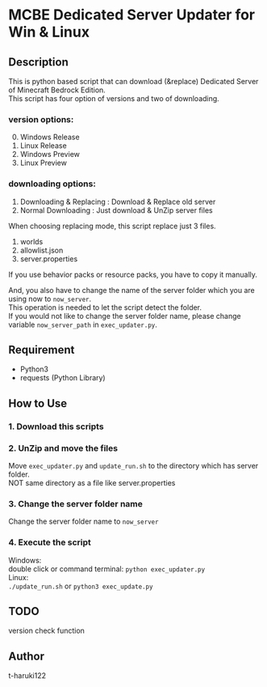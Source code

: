 # MCBE Dedicated Server Updater for Win & Linux

## Description
This is python based script that can download (&replace) Dedicated Server of Minecraft Bedrock Edition.  
This script has four option of versions and two of downloading.  

### version options:
0. Windows Release
1. Linux Release
2. Windows Preview
3. Linux Preview
### downloading options:
1. Downloading & Replacing : Download & Replace old server
2. Normal Downloading : Just download & UnZip server files  

When choosing replacing mode, this script replace just 3 files.

1. worlds
2. allowlist.json
3. server.properties

If you use behavior packs or resource packs, you have to copy it manually.  

And, you also have to change the name of the server folder which you are using now to `now_server`.  
This operation is needed to let the script detect the folder.  
If you would not like to change the server folder name, please change variable `now_server_path` in `exec_updater.py`.

## Requirement
- Python3
- requests (Python Library)

## How to Use
### 1. Download this scripts
### 2. UnZip and move the files
Move `exec_updater.py` and `update_run.sh` to the directory which has server folder.  
NOT same directory as a file like server.properties
### 3. Change the server folder name
Change the server folder name to `now_server`
### 4. Execute the script
Windows:  
double click or command terminal: `python exec_updater.py`  
Linux:  
`./update_run.sh` or `python3 exec_update.py`

## TODO
version check function

## Author
t-haruki122